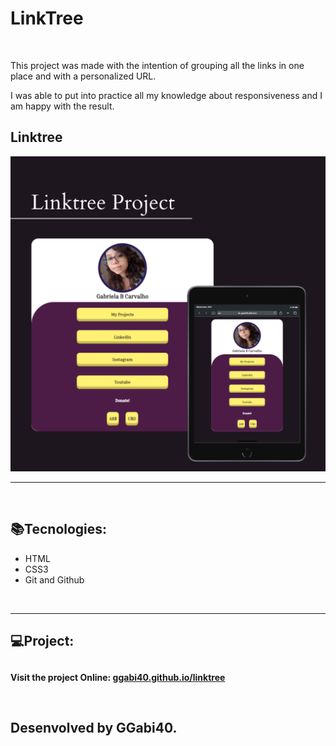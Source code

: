 <h1>LinkTree</h1>

<br>
<p>This project was made with the intention of grouping all the links in one place and with a personalized URL.</p>

<p>I was able to put into practice all my knowledge about responsiveness and I am happy with the result.</p>

<h2>Linktree</h2>
<img src="./assets/imgs/preview-img.png" alt="preview image">

<hr>
<br>

<h2>📚Tecnologies:</h2>

<ul>
<li>HTML</li>
<li>CSS3</li>
<li>Git and Github</li>
</ul>

<br>
<hr>
<h2>💻Project:<h2>
<p style="font-size: 14px">Visit the project Online: <a href="https://ggabi40.github.io/linktree">ggabi40.github.io/linktree</a></p>

<br>
<p>Desenvolved by GGabi40.</p>
